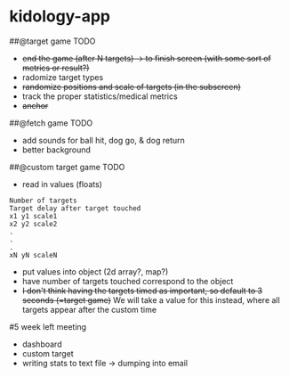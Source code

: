 kidology-app
============
##@target game TODO
* ~~end the game (after N targets) -> to finish screen (with some sort of metrics or result?)~~
* radomize target types
* ~~randomize positions and scale of targets (in the subscreen)~~
* track the proper statistics/medical metrics
* ~~anchor~~

##@fetch game TODO
* add sounds for ball hit, dog go, & dog return
* better background

##@custom target game TODO
* read in values (floats)
```
Number of targets
Target delay after target touched
x1 y1 scale1
x2 y2 scale2
.
.
.
xN yN scaleN
```
* put values into object (2d array?, map?)
* have number of targets touched correspond to the object
* ~~I don't think having the targets timed as important, so default to 3 seconds (=target game)~~ We will take a value for this instead, where all targets appear after the custom time

#5 week left meeting
* dashboard
* custom target
* writing stats to text file -> dumping into email
